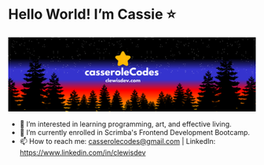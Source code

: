 <h1>Hello World! I’m Cassie ⭐</h1>

![](https://github.com/casserole27/casserole27/blob/main/casseroleCodes-github-01.png)

- 👀 I’m interested in learning programming, art, and effective living.
- 🌱 I’m currently enrolled in Scrimba's Frontend Development Bootcamp.
- 📫 How to reach me: casserolecodes@gmail.com | LinkedIn: https://www.linkedin.com/in/clewisdev

<!---
casserole27/casserole27 is a ✨ special ✨ repository because its `README.md` (this file) appears on your GitHub profile.
You can click the Preview link to take a look at your changes.
--->
